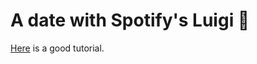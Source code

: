 # A date with Spotify's Luigi :wine_glass:

[Here](http://uppnex.se/twiki/do/view/Courses/EinfraMPS2015/Luigi.html) is a good tutorial.